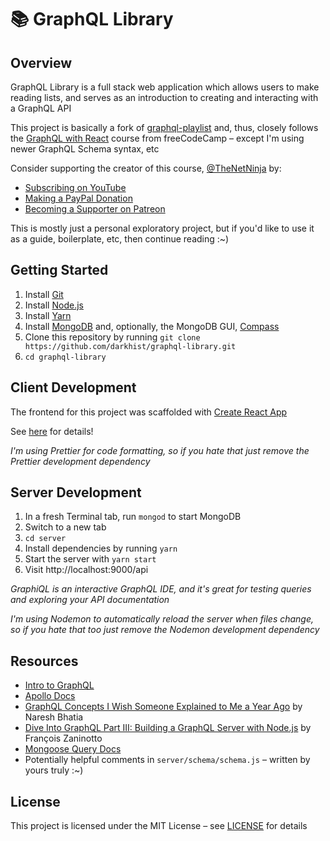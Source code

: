 # 📚 GraphQL Library

## Overview

GraphQL Library is a full stack web application which allows users to make reading lists, and serves as an introduction to creating and interacting with a GraphQL API

This project is basically a fork of [graphql-playlist](https://github.com/iamshaunjp/graphql-playlist) and, thus, closely follows the [GraphQL with React](https://www.youtube.com/watch?v=ed8SzALpx1Q&list=WL&index=5&t=0s) course from freeCodeCamp – except I'm using newer GraphQL Schema syntax, etc

Consider supporting the creator of this course, [@TheNetNinja](https://twitter.com/thenetninjauk) by:

- [Subscribing on YouTube](https://www.youtube.com/channel/UCW5YeuERMmlnqo4oq8vwUpg)
- [Making a PayPal Donation](https://www.paypal.me/thenetninja)
- [Becoming a Supporter on Patreon](https://www.patreon.com/thenetninja)

This is mostly just a personal exploratory project, but if you'd like to use it as a guide, boilerplate, etc, then continue reading :~)

## Getting Started

1. Install [Git](https://git-scm.org)
2. Install [Node.js](https://nodejs.org)
3. Install [Yarn](https://yarnpkg.com/en/)
4. Install [MongoDB](https://www.mongodb.com/) and, optionally, the MongoDB GUI, [Compass](https://www.mongodb.com/products/compass)
5. Clone this repository by running `git clone https://github.com/darkhist/graphql-library.git`
6. `cd graphql-library`

## Client Development

The frontend for this project was scaffolded with [Create React App](https://github.com/facebook/create-react-app)

See [here](client/README.md) for details!

_I'm using Prettier for code formatting, so if you hate that just remove the Prettier development dependency_

## Server Development

1. In a fresh Terminal tab, run `mongod` to start MongoDB
2. Switch to a new tab
3. `cd server`
4. Install dependencies by running `yarn`
5. Start the server with `yarn start`
6. Visit http://localhost:9000/api

_GraphiQL is an interactive GraphQL IDE, and it's great for testing queries and exploring your API documentation_

_I'm using Nodemon to automatically reload the server when files change, so if you hate that too just remove the Nodemon development dependency_

## Resources

- [Intro to GraphQL](https://graphql.org/learn/)
- [Apollo Docs](https://www.apollographql.com/docs/)
- [GraphQL Concepts I Wish Someone Explained to Me a Year Ago](https://medium.com/naresh-bhatia/graphql-concepts-i-wish-someone-explained-to-me-a-year-ago-514d5b3c0eab) by Naresh Bhatia
- [Dive Into GraphQL Part III: Building a GraphQL Server with Node.js](https://marmelab.com/blog/2017/09/06/dive-into-graphql-part-iii-building-a-graphql-server-with-nodejs.html) by François Zaninotto
- [Mongoose Query Docs](https://mongoosejs.com/docs/queries.html)
- Potentially helpful comments in `server/schema/schema.js` – written by yours truly :~)

## License

This project is licensed under the MIT License – see [LICENSE](LICENSE) for details
